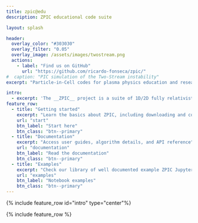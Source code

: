 ```yaml
---
title: zpic@edu
description: ZPIC educational code suite

layout: splash

header:
  overlay_color: "#303030"
  overlay_filter: "0.05"
  overlay_image: /assets/images/twostream.png
  actions:
    - label: "Find us on GitHub"
      url: "https://github.com/ricardo-fonseca/zpic/"
#  caption: "PIC simulation of the Two-Stream instability"
excerpt: "Particle-in-Cell codes for plasma physics education and research"

intro: 
  - excerpt: 'The __ZPIC__ project is a suite of 1D/2D fully relativistic electromagnetic PIC codes, as well as 1D electrostatic. __ZPIC__ is geared towards plasma physics education and researchers looking for a simple, easily customizable, PIC code. Learn more about ZPIC [here](about).'
feature_row:
  - title: "Getting started"
    excerpt: "Learn the basics about ZPIC, including downloading and compiling instructions"
    url: "start"
    btn_label: "Start here"
    btn_class: "btn--primary"
  - title: "Documentation"
    excerpt: "Access user guides, algorithm details, and API reference"
    url: "documentation"
    btn_label: "Read the documentation"
    btn_class: "btn--primary"
  - title: "Examples"
    excerpt: "Check our library of well documented example ZPIC Jupyter notebooks"
    url: "examples"
    btn_label: "Notebook examples"
    btn_class: "btn--primary"
---
```


{% include feature_row id="intro" type="center"%}

{% include feature_row %}
